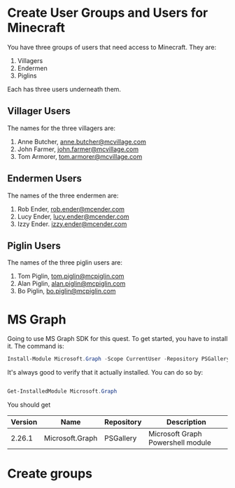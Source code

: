 # Create User Groups and Users for Minecraft 

You have three groups of users that need access to Minecraft.  They are:

1. Villagers
2. Endermen 
3. Piglins

Each has three users underneath them.  

## Villager Users 

The names for the three villagers are:

1. Anne Butcher, anne.butcher@mcvillage.com
2. John Farmer, john.farmer@mcvillage.com
3. Tom Armorer, tom.armorer@mcvillage.com

## Endermen Users

The names of the three endermen are:

1. Rob Ender, rob.ender@mcender.com
2. Lucy Ender, lucy.ender@mcender.com
3. Izzy Ender. izzy.ender@mcender.com

## Piglin Users 

The names of the three piglin users are:

1. Tom Piglin, tom.piglin@mcpiglin.com
2. Alan Piglin, alan.piglin@mcpiglin.com
3. Bo Piglin, bo.piglin@mcpiglin.com

# MS Graph

Going to use MS Graph SDK for this quest.  To get started, you have to install it.  The command is:

```powershell
Install-Module Microsoft.Graph -Scope CurrentUser -Repository PSGallery -Force
```
It's always good to verify that it actually installed.  You can do so by:

```powershell

Get-InstalledModule Microsoft.Graph

```

You should get 

| Version | Name | Repository | Description |
| ------------- | ------------- |------------- | ------------- |
| 2.26.1  | Microsoft.Graph  | PSGallery | Microsoft Graph Powershell module |


# Create groups




